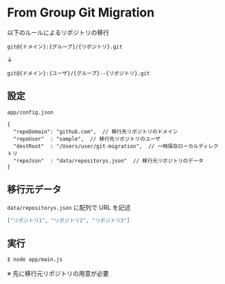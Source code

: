 # From Group Git Migration
以下のルールによるリポジトリの移行
```
git@{ドメイン}:{グループ}/{リポジトリ}.git
```
↓
```
git@{ドメイン}:{ユーザ}/{グループ}--{リポジトリ}.git
```

## 設定
`app/config.json`
```
{
  "repoDomain": "github.com",  // 移行先リポジトリのドメイン
  "repoUser"  : "sample",  // 移行先リポジトリのユーザ
  "destRoot"  : "/Users/user/git-migration",  // 一時保存ローカルディレクトリ
  "repoJson"  : "data/repositorys.json"  // 移行元リポジトリのデータ
}
```

## 移行元データ
`data/repositorys.json` に配列で URL を記述
```json
["リポジトリ1", "リポジトリ2", "リポジトリ3"]
```

## 実行
```bash
$ node app/main.js
```
※ 先に移行元リポジトリの用意が必要
